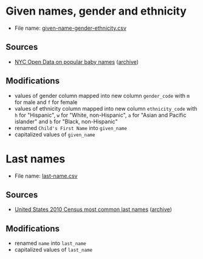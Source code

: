 # Given names, gender and ethnicity

- File name: [given-name-gender-ethnicity.csv](given-name-gender-ethnicity.csv)

## Sources

- [NYC Open Data on popular baby names](https://catalog.data.gov/dataset/popular-baby-names/resource/02e8f55e-2157-4cb2-961a-2aabb75cbc8b) ([archive](https://web.archive.org/web/20240125074306/https://catalog.data.gov/dataset/popular-baby-names/resource/02e8f55e-2157-4cb2-961a-2aabb75cbc8b))

## Modifications

- values of gender column mapped into new column `gender_code` with `m` for male and `f` for female
- values of ethnicity column mapped into new column `ethnicity_code` with `h` for "Hispanic", `w` for "White, non-Hispanic", `a` for "Asian and Pacific islander" and `b` for "Black, non-Hispanic"
- renamed `Child's First Name` into `given_name`
- capitalized values of `given_name`
 
# Last names

- File name: [last-name.csv](last-name.csv)

## Sources

- [United States 2010 Census most common last names](https://www.census.gov/topics/population/genealogy/data/2010_surnames.html) ([archive](https://web.archive.org/web/20240125075316/https://www.census.gov/topics/population/genealogy/data/2010_surnames.html))

## Modifications

- renamed `name` into `last_name`
- capitalized values of `last_name`